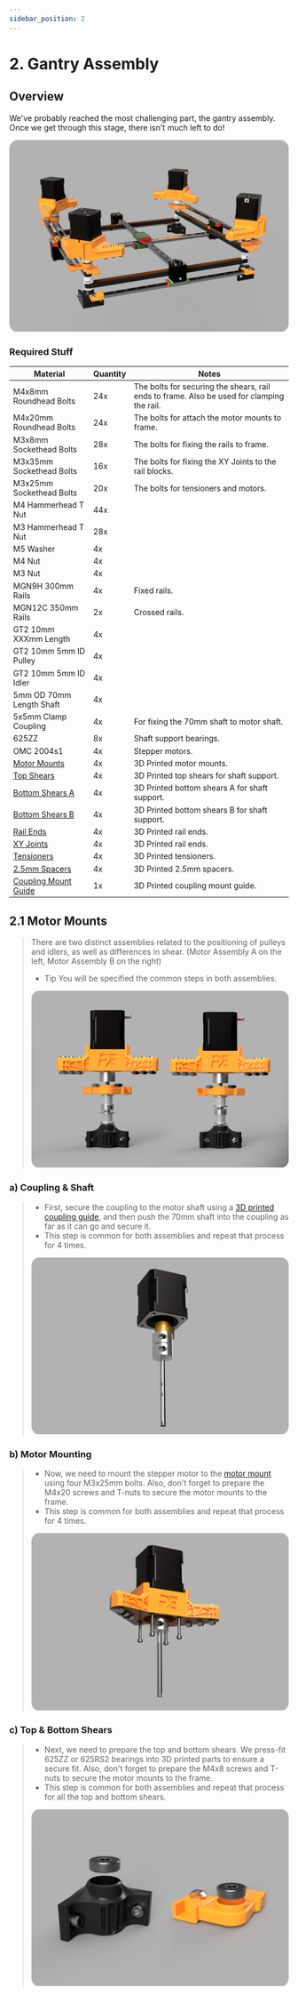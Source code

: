 ```yaml
---
sidebar_position: 2
---
```



# 2. Gantry Assembly
## Overview
We've probably reached the most challenging part, the gantry assembly. Once we get through this stage, there isn't much left to do!

![Gantry](../../../static/img/gantry-assembly/gantry-preview.png)

### Required Stuff

<table>
  <thead>
    <tr>
      <th>Material</th>
      <th>Quantity</th>
      <th>Notes</th>
    </tr>
  </thead>
  <tbody>
    <tr>
      <td>M4x8mm Roundhead Bolts</td>
      <td>24x</td>
      <td>The bolts for securing the shears, rail ends to frame. Also be used for clamping the rail.</td>
    </tr>
    <tr>
      <td>M4x20mm Roundhead Bolts</td>
      <td>24x</td>
      <td>The bolts for attach the motor mounts to frame.</td>
    </tr>
    <tr>
      <td>M3x8mm Sockethead Bolts</td>
      <td>28x</td>
      <td>The bolts for fixing the rails to frame.</td>
    </tr>
    <tr>
      <td>M3x35mm Sockethead Bolts</td>
      <td>16x</td>
      <td>The bolts for fixing the XY Joints to the rail blocks.</td>
    </tr>
    <tr>
      <td>M3x25mm Sockethead Bolts</td>
      <td>20x</td>
      <td>The bolts for tensioners and motors.</td>
    </tr>
    <tr>
      <td>M4 Hammerhead T Nut</td>
      <td>44x</td>
      <td></td>
    </tr>
      <tr>
      <td>M3 Hammerhead T Nut</td>
      <td>28x</td>
      <td></td>
    </tr>
     <tr>
      <td>M5 Washer </td>
      <td>4x</td>
      <td></td>
    </tr>
      <tr>
      <td>M4 Nut</td>
      <td>4x</td>
      <td></td>
    </tr>
    <tr>
      <td>M3 Nut</td>
      <td>4x</td>
      <td></td>
    </tr>
    <tr>
      <td>MGN9H 300mm Rails</td>
      <td>4x</td>
      <td>Fixed rails.</td>
    </tr>
     <tr>
      <td>MGN12C 350mm Rails</td>
      <td>2x</td>
      <td>Crossed rails.</td>
    </tr>
     <tr>
      <td>GT2 10mm XXXmm Length</td>
      <td>4x</td>
      <td></td>
    </tr>
     <tr>
      <td>GT2 10mm 5mm ID Pulley </td>
      <td>4x</td>
      <td></td>
    </tr>
    <tr>
      <td>GT2 10mm 5mm ID Idler </td>
      <td>4x</td>
      <td></td>
    </tr>
    <tr>
      <td>5mm OD 70mm Length Shaft </td>
      <td>4x</td>
      <td></td>
    </tr>
     <tr>
      <td>5x5mm Clamp Coupling </td>
      <td>4x</td>
      <td>For fixing the 70mm shaft to motor shaft.</td>
    </tr>
    <tr>
      <td>625ZZ</td>
      <td>8x</td>
      <td>Shaft support bearings.</td>
    </tr>
    <tr>
      <td>OMC 2004s1</td>
      <td>4x</td>
      <td>Stepper motors.</td>
    </tr>
       <tr>
      <td><a href="https://github.com/Pole-Engineering/Crossant-235/blob/main/STLs/Gantry/xy_motor_mount_x4.stl" target="_blank" rel="noopener noreferrer">Motor Mounts</a></td>
      <td>4x</td>
      <td>3D Printed motor mounts.</td>
    </tr>
       <tr>
      <td><a href="https://github.com/Pole-Engineering/Crossant-235/blob/main/STLs/Gantry/%5Ba%5D_top_shear_x4.stl" target="_blank" rel="noopener noreferrer">Top Shears</a></td>
      <td>4x</td>
      <td>3D Printed top shears for shaft support.</td>
    </tr>
      <tr>
      <td><a href="https://github.com/Pole-Engineering/Crossant-235/blob/main/STLs/Gantry/%5Ba%5D_bottom_shear_x4.stl" target="_blank" rel="noopener noreferrer">Bottom Shears A</a></td>
      <td>4x</td>
      <td>3D Printed bottom shears A for shaft support.</td>
    </tr>
     <tr>
      <td><a href="https://github.com/Pole-Engineering/Crossant-235/blob/main/STLs/Gantry/%5Ba%5D_bottom_shear_x4.stl" target="_blank" rel="noopener noreferrer">Bottom Shears B</a></td>
      <td>4x</td>
      <td>3D Printed bottom shears B for shaft support.</td>
    </tr>
     <tr>
      <td><a href="https://github.com/Pole-Engineering/Crossant-235/blob/main/STLs/Misc/rail_stop_x10.stl" target="_blank" rel="noopener noreferrer">Rail Ends</a></td>
      <td>4x</td>
      <td>3D Printed rail ends.</td>
    </tr>
    <tr>
      <td><a href="https://github.com/Pole-Engineering/Crossant-235/blob/main/STLs/Gantry/xy_joint_x2.stl" target="_blank" rel="noopener noreferrer">XY Joints</a></td>
      <td>4x</td>
      <td>3D Printed rail ends.</td>
    </tr>
     <tr>
      <td><a href="https://github.com/Pole-Engineering/Crossant-235/blob/main/STLs/Gantry/joint_tensioner_x4.stl" target="_blank" rel="noopener noreferrer">Tensioners</a></td>
      <td>4x</td>
      <td>3D Printed tensioners.</td>
    </tr>
      <tr>
      <td><a href="https://github.com/Pole-Engineering/Crossant-235/blob/main/STLs/Gantry/joint_tensioner_x4.stl" target="_blank" rel="noopener noreferrer">2.5mm Spacers</a></td>
      <td>4x</td>
      <td>3D Printed 2.5mm spacers.</td>
    </tr>
     <tr>
      <td><a href="https://github.com/Pole-Engineering/Crossant-235/blob/main/STLs/Gantry/joint_tensioner_x4.stl" target="_blank" rel="noopener noreferrer">Coupling Mount Guide</a></td>
      <td>1x</td>
      <td>3D Printed coupling mount guide.</td>
    </tr>

  </tbody>
</table>

## 2.1 Motor Mounts
> 
 > There are two distinct assemblies related to the positioning of pulleys and idlers, as well as differences in shear. (Motor Assembly A on the left, Motor Assembly B on the right)
 >
 > - Tip You will be specified the common steps in both assemblies.
 >
 >![Gantry](../../../static/img/gantry-assembly/motorassembly-a.png) 
 
### a) Coupling & Shaft
 > - First, secure the coupling to the motor shaft using a [3D printed coupling guide](https://github.com/Pole-Engineering/Crossant-235/blob/main/STLs/Gantry/joint_tensioner_x4.stl), and then push the 70mm shaft into the coupling as far as it can go and secure it.
 > - This step is common for both assemblies and repeat that process for 4 times.
 >
 >![Gantry](../../../static/img/gantry-assembly/motorshaftassembly.png) 

 ### b) Motor Mounting
 > - Now, we need to mount the stepper motor to the [motor mount](https://github.com/Pole-Engineering/Crossant-235/blob/main/STLs/Gantry/xy_motor_mount_x4.stl) using four M3x25mm bolts. Also, don't forget to prepare the M4x20 screws and T-nuts to secure the motor mounts to the frame.
 > - This step is common for both assemblies and repeat that process for 4 times.
 >
 >![Gantry](../../../static/img/gantry-assembly/motormount1.PNG) 
  
  ### c) Top & Bottom Shears
 > - Next, we need to prepare the top and bottom shears. We press-fit 625ZZ or 625RS2 bearings into 3D printed parts to ensure a secure fit. Also, don't forget to prepare the M4x8 screws and T-nuts to secure the motor mounts to the frame.
 > - This step is common for both assemblies and repeat that process for all the top and bottom shears.
 >
 >![Gantry](../../../static/img/gantry-assembly/topshear.png) 